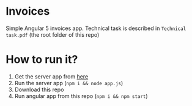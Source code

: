 # Invoices

Simple Angular 5 invoices app.
Technical task is described in `Technical task.pdf` (the root folder of this repo)

# How to run it?
1. Get the server app from [here](https://github.com/nikolayr1/node-invoices)
2. Run the server app (`npm i && node app.js`)
3. Download this repo
4. Run angular app from this repo (`npm i && npm start`)
